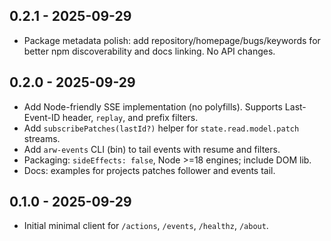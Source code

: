## 0.2.1 - 2025-09-29

- Package metadata polish: add repository/homepage/bugs/keywords for better npm discoverability and docs linking. No API changes.

## 0.2.0 - 2025-09-29

- Add Node-friendly SSE implementation (no polyfills). Supports Last-Event-ID header, `replay`, and prefix filters.
- Add `subscribePatches(lastId?)` helper for `state.read.model.patch` streams.
- Add `arw-events` CLI (bin) to tail events with resume and filters.
- Packaging: `sideEffects: false`, Node >=18 engines; include DOM lib.
- Docs: examples for projects patches follower and events tail.

## 0.1.0 - 2025-09-29

- Initial minimal client for `/actions`, `/events`, `/healthz`, `/about`.
